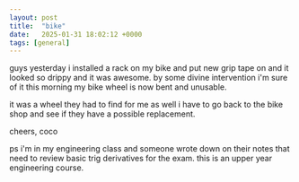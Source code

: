 ```yaml
---
layout: post
title:  "bike"
date:   2025-01-31 18:02:12 +0000
tags: [general]
---
```

guys yesterday i installed a rack on my bike and put new grip tape on and it looked so drippy and it was awesome. by some divine intervention i'm sure of it this morning my bike wheel is now bent and unusable.

it was a wheel they had to find for me as well i have to go back to the bike shop and see if they have a possible replacement. 

cheers,
coco

ps i'm in my engineering class and someone wrote down on their notes that need to review basic trig derivatives for the exam. this is an upper year engineering course.
